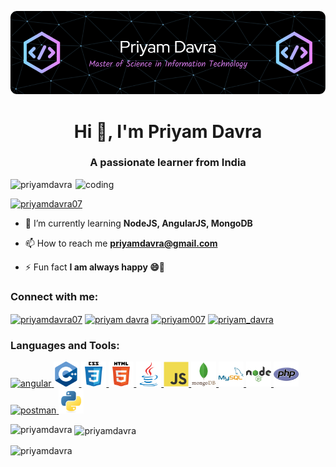 ![logo](https://github.com/priyamdavra/priyamdavra/blob/main/github-header-image%20(1).png)
<h1 align="center">Hi 👋, I'm Priyam Davra</h1>
<h3 align="center">A passionate learner from India</h3>

<img align="right" alt="coding" width="400" src="https://encrypted-tbn0.gstatic.com/images?q=tbn:ANd9GcTsFJbBtU560DubzNmtzJanEmjNuuj2ARgNfg&s">

<p align="left"> <img src="https://komarev.com/ghpvc/?username=priyamdavra&label=Profile%20views&color=0e75b6&style=flat" alt="priyamdavra" /> </p>

<p align="left"> <a href="https://twitter.com/priyamdavra07" target="blank"><img src="https://img.shields.io/twitter/follow/priyamdavra07?logo=twitter&style=for-the-badge" alt="priyamdavra07" /></a> </p>

- 🌱 I’m currently learning **NodeJS, AngularJS, MongoDB**

- 📫 How to reach me **priyamdavra@gmail.com**

- ⚡ Fun fact **I am always happy 😄🎉**

<h3 align="left">Connect with me:</h3>
<p align="left">
<a href="https://twitter.com/priyamdavra07" target="blank"><img align="center" src="https://raw.githubusercontent.com/rahuldkjain/github-profile-readme-generator/master/src/images/icons/Social/twitter.svg" alt="priyamdavra07" height="30" width="40" /></a>
<a href="https://linkedin.com/in/priyam davra" target="blank"><img align="center" src="https://raw.githubusercontent.com/rahuldkjain/github-profile-readme-generator/master/src/images/icons/Social/linked-in-alt.svg" alt="priyam davra" height="30" width="40" /></a>
<a href="https://www.codechef.com/users/priyam007" target="blank"><img align="center" src="https://cdn.jsdelivr.net/npm/simple-icons@3.1.0/icons/codechef.svg" alt="priyam007" height="30" width="40" /></a>
<a href="https://www.leetcode.com/priyam_davra" target="blank"><img align="center" src="https://raw.githubusercontent.com/rahuldkjain/github-profile-readme-generator/master/src/images/icons/Social/leet-code.svg" alt="priyam_davra" height="30" width="40" /></a>
</p>

<h3 align="left">Languages and Tools:</h3>
<p align="left"> <a href="https://angular.io" target="_blank" rel="noreferrer"> <img src="https://angular.io/assets/images/logos/angular/angular.svg" alt="angular" width="40" height="40"/> </a> <a href="https://www.w3schools.com/cpp/" target="_blank" rel="noreferrer"> <img src="https://raw.githubusercontent.com/devicons/devicon/master/icons/cplusplus/cplusplus-original.svg" alt="cplusplus" width="40" height="40"/> </a> <a href="https://www.w3schools.com/css/" target="_blank" rel="noreferrer"> <img src="https://raw.githubusercontent.com/devicons/devicon/master/icons/css3/css3-original-wordmark.svg" alt="css3" width="40" height="40"/> </a> <a href="https://www.w3.org/html/" target="_blank" rel="noreferrer"> <img src="https://raw.githubusercontent.com/devicons/devicon/master/icons/html5/html5-original-wordmark.svg" alt="html5" width="40" height="40"/> </a> <a href="https://www.java.com" target="_blank" rel="noreferrer"> <img src="https://raw.githubusercontent.com/devicons/devicon/master/icons/java/java-original.svg" alt="java" width="40" height="40"/> </a> <a href="https://developer.mozilla.org/en-US/docs/Web/JavaScript" target="_blank" rel="noreferrer"> <img src="https://raw.githubusercontent.com/devicons/devicon/master/icons/javascript/javascript-original.svg" alt="javascript" width="40" height="40"/> </a> <a href="https://www.mongodb.com/" target="_blank" rel="noreferrer"> <img src="https://raw.githubusercontent.com/devicons/devicon/master/icons/mongodb/mongodb-original-wordmark.svg" alt="mongodb" width="40" height="40"/> </a> <a href="https://www.mysql.com/" target="_blank" rel="noreferrer"> <img src="https://raw.githubusercontent.com/devicons/devicon/master/icons/mysql/mysql-original-wordmark.svg" alt="mysql" width="40" height="40"/> </a> <a href="https://nodejs.org" target="_blank" rel="noreferrer"> <img src="https://raw.githubusercontent.com/devicons/devicon/master/icons/nodejs/nodejs-original-wordmark.svg" alt="nodejs" width="40" height="40"/> </a> <a href="https://www.php.net" target="_blank" rel="noreferrer"> <img src="https://raw.githubusercontent.com/devicons/devicon/master/icons/php/php-original.svg" alt="php" width="40" height="40"/> </a> <a href="https://postman.com" target="_blank" rel="noreferrer"> <img src="https://www.vectorlogo.zone/logos/getpostman/getpostman-icon.svg" alt="postman" width="40" height="40"/> </a> <a href="https://www.python.org" target="_blank" rel="noreferrer"> <img src="https://raw.githubusercontent.com/devicons/devicon/master/icons/python/python-original.svg" alt="python" width="40" height="40"/> </a> </p>

<p><img align="left" src="https://github-readme-stats.vercel.app/api/top-langs?username=priyamdavra&show_icons=true&locale=en&layout=compact" alt="priyamdavra" /></p>

<p>&nbsp;<img align="center" src="https://github-readme-stats.vercel.app/api?username=priyamdavra&show_icons=true&locale=en" alt="priyamdavra" /></p>

<p><img align="center" src="https://github-readme-streak-stats.herokuapp.com/?user=priyamdavra&" alt="priyamdavra" /></p>

